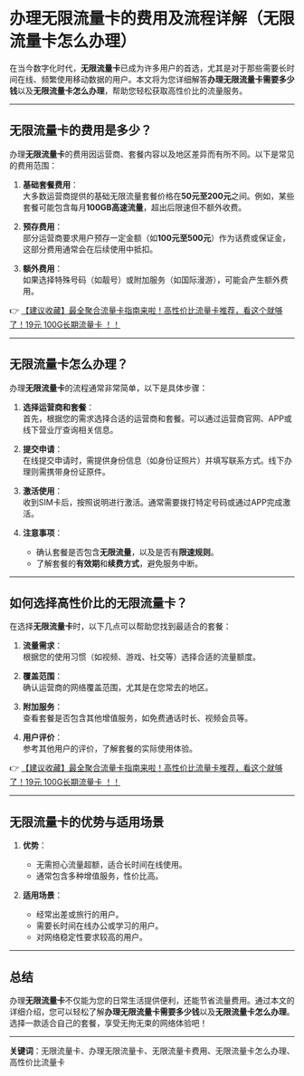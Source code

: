 # 办理无限流量卡的费用及流程详解（无限流量卡怎么办理）

在当今数字化时代，**无限流量卡**已成为许多用户的首选，尤其是对于那些需要长时间在线、频繁使用移动数据的用户。本文将为您详细解答**办理无限流量卡需要多少钱**以及**无限流量卡怎么办理**，帮助您轻松获取高性价比的流量服务。

---

## 无限流量卡的费用是多少？

办理**无限流量卡**的费用因运营商、套餐内容以及地区差异而有所不同。以下是常见的费用范围：

1. **基础套餐费用**：  
   大多数运营商提供的基础无限流量套餐价格在**50元至200元**之间。例如，某些套餐可能包含每月**100GB高速流量**，超出后限速但不额外收费。

2. **预存费用**：  
   部分运营商要求用户预存一定金额（如**100元至500元**）作为话费或保证金，这部分费用通常会在后续使用中抵扣。

3. **额外费用**：  
   如果选择特殊号码（如靓号）或附加服务（如国际漫游），可能会产生额外费用。

👉 [【建议收藏】最全聚合流量卡指南来啦！高性价比流量卡推荐，看这个就够了！19元 100G长期流量卡 ！！](https://bit.ly/Liuliangka)

---

## 无限流量卡怎么办理？

办理**无限流量卡**的流程通常非常简单，以下是具体步骤：

1. **选择运营商和套餐**：  
   首先，根据您的需求选择合适的运营商和套餐。可以通过运营商官网、APP或线下营业厅查询相关信息。

2. **提交申请**：  
   在线提交申请时，需提供身份信息（如身份证照片）并填写联系方式。线下办理则需携带身份证原件。

3. **激活使用**：  
   收到SIM卡后，按照说明进行激活。通常需要拨打特定号码或通过APP完成激活。

4. **注意事项**：  
   - 确认套餐是否包含**无限流量**，以及是否有**限速规则**。  
   - 了解套餐的**有效期**和**续费方式**，避免服务中断。

---

## 如何选择高性价比的无限流量卡？

在选择**无限流量卡**时，以下几点可以帮助您找到最适合的套餐：

1. **流量需求**：  
   根据您的使用习惯（如视频、游戏、社交等）选择合适的流量额度。

2. **覆盖范围**：  
   确认运营商的网络覆盖范围，尤其是在您常去的地区。

3. **附加服务**：  
   查看套餐是否包含其他增值服务，如免费通话时长、视频会员等。

4. **用户评价**：  
   参考其他用户的评价，了解套餐的实际使用体验。

👉 [【建议收藏】最全聚合流量卡指南来啦！高性价比流量卡推荐，看这个就够了！19元 100G长期流量卡 ！！](https://bit.ly/Liuliangka)

---

## 无限流量卡的优势与适用场景

1. **优势**：  
   - 无需担心流量超额，适合长时间在线使用。  
   - 通常包含多种增值服务，性价比高。

2. **适用场景**：  
   - 经常出差或旅行的用户。  
   - 需要长时间在线办公或学习的用户。  
   - 对网络稳定性要求较高的用户。

---

## 总结

办理**无限流量卡**不仅能为您的日常生活提供便利，还能节省流量费用。通过本文的详细介绍，您可以轻松了解**办理无限流量卡需要多少钱**以及**无限流量卡怎么办理**。选择一款适合自己的套餐，享受无拘无束的网络体验吧！

---

**关键词**：无限流量卡、办理无限流量卡、无限流量卡费用、无限流量卡怎么办理、高性价比流量卡